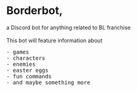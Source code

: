 # Borderbot, 
a Discord bot for anything related to BL franchise <br><br>
This bot will feature information about 
<pre>
- games
- characters
- enemies
- easter eggs
- fun commands
- and maybe something more
</pre>
